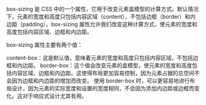 box-sizing 是 CSS 中的一个属性，它用于改变元素盒模型的计算方式。默认情况下，元素的宽度和高度只包括内容区域（content），不包括边框（border）和内边距（padding）。box-sizing 属性允许我们改变这种计算方式，使元素的宽度和高度包括内容区域、边框和内边距。

box-sizing 属性主要有两个值：

content-box：这是默认值，意味着元素的宽度和高度只包括内容区域，不包括边框和内边距。
border-box：这个值会改变元素的盒模型，使元素的宽度和高度包括内容区域、边框和内边距。这使得布局更加容易控制，因为元素占据的总空间不会因为边框和内边距的增加而改变。
使用 border-box 时，可以更容易地进行布局设计，因为元素的实际宽度和设置的宽度相同，不会因为添加内边距或边框而变化。这对于响应式设计尤其有用。